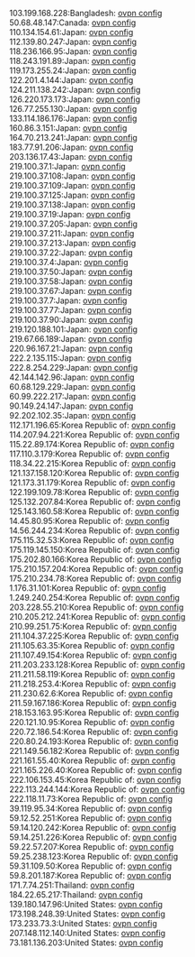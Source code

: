 103.199.168.228:Bangladesh: [ovpn config](vpn/103_199_168_228.ovpn)  
50.68.48.147:Canada: [ovpn config](vpn/50_68_48_147.ovpn)  
110.134.154.61:Japan: [ovpn config](vpn/110_134_154_61.ovpn)  
112.139.80.247:Japan: [ovpn config](vpn/112_139_80_247.ovpn)  
118.236.166.95:Japan: [ovpn config](vpn/118_236_166_95.ovpn)  
118.243.191.89:Japan: [ovpn config](vpn/118_243_191_89.ovpn)  
119.173.255.24:Japan: [ovpn config](vpn/119_173_255_24.ovpn)  
122.201.4.144:Japan: [ovpn config](vpn/122_201_4_144.ovpn)  
124.211.138.242:Japan: [ovpn config](vpn/124_211_138_242.ovpn)  
126.220.173.173:Japan: [ovpn config](vpn/126_220_173_173.ovpn)  
126.77.255.130:Japan: [ovpn config](vpn/126_77_255_130.ovpn)  
133.114.186.176:Japan: [ovpn config](vpn/133_114_186_176.ovpn)  
160.86.3.151:Japan: [ovpn config](vpn/160_86_3_151.ovpn)  
164.70.213.241:Japan: [ovpn config](vpn/164_70_213_241.ovpn)  
183.77.91.206:Japan: [ovpn config](vpn/183_77_91_206.ovpn)  
203.136.17.43:Japan: [ovpn config](vpn/203_136_17_43.ovpn)  
219.100.37.1:Japan: [ovpn config](vpn/219_100_37_1.ovpn)  
219.100.37.108:Japan: [ovpn config](vpn/219_100_37_108.ovpn)  
219.100.37.109:Japan: [ovpn config](vpn/219_100_37_109.ovpn)  
219.100.37.125:Japan: [ovpn config](vpn/219_100_37_125.ovpn)  
219.100.37.138:Japan: [ovpn config](vpn/219_100_37_138.ovpn)  
219.100.37.19:Japan: [ovpn config](vpn/219_100_37_19.ovpn)  
219.100.37.205:Japan: [ovpn config](vpn/219_100_37_205.ovpn)  
219.100.37.211:Japan: [ovpn config](vpn/219_100_37_211.ovpn)  
219.100.37.213:Japan: [ovpn config](vpn/219_100_37_213.ovpn)  
219.100.37.22:Japan: [ovpn config](vpn/219_100_37_22.ovpn)  
219.100.37.4:Japan: [ovpn config](vpn/219_100_37_4.ovpn)  
219.100.37.50:Japan: [ovpn config](vpn/219_100_37_50.ovpn)  
219.100.37.58:Japan: [ovpn config](vpn/219_100_37_58.ovpn)  
219.100.37.67:Japan: [ovpn config](vpn/219_100_37_67.ovpn)  
219.100.37.7:Japan: [ovpn config](vpn/219_100_37_7.ovpn)  
219.100.37.77:Japan: [ovpn config](vpn/219_100_37_77.ovpn)  
219.100.37.90:Japan: [ovpn config](vpn/219_100_37_90.ovpn)  
219.120.188.101:Japan: [ovpn config](vpn/219_120_188_101.ovpn)  
219.67.66.189:Japan: [ovpn config](vpn/219_67_66_189.ovpn)  
220.96.167.21:Japan: [ovpn config](vpn/220_96_167_21.ovpn)  
222.2.135.115:Japan: [ovpn config](vpn/222_2_135_115.ovpn)  
222.8.254.229:Japan: [ovpn config](vpn/222_8_254_229.ovpn)  
42.144.142.96:Japan: [ovpn config](vpn/42_144_142_96.ovpn)  
60.68.129.229:Japan: [ovpn config](vpn/60_68_129_229.ovpn)  
60.99.222.217:Japan: [ovpn config](vpn/60_99_222_217.ovpn)  
90.149.24.147:Japan: [ovpn config](vpn/90_149_24_147.ovpn)  
92.202.102.35:Japan: [ovpn config](vpn/92_202_102_35.ovpn)  
112.171.196.65:Korea Republic of: [ovpn config](vpn/112_171_196_65.ovpn)  
114.207.94.221:Korea Republic of: [ovpn config](vpn/114_207_94_221.ovpn)  
115.22.89.174:Korea Republic of: [ovpn config](vpn/115_22_89_174.ovpn)  
117.110.3.179:Korea Republic of: [ovpn config](vpn/117_110_3_179.ovpn)  
118.34.22.215:Korea Republic of: [ovpn config](vpn/118_34_22_215.ovpn)  
121.137.158.120:Korea Republic of: [ovpn config](vpn/121_137_158_120.ovpn)  
121.173.31.179:Korea Republic of: [ovpn config](vpn/121_173_31_179.ovpn)  
122.199.109.78:Korea Republic of: [ovpn config](vpn/122_199_109_78.ovpn)  
125.132.207.84:Korea Republic of: [ovpn config](vpn/125_132_207_84.ovpn)  
125.143.160.58:Korea Republic of: [ovpn config](vpn/125_143_160_58.ovpn)  
14.45.80.95:Korea Republic of: [ovpn config](vpn/14_45_80_95.ovpn)  
14.56.244.234:Korea Republic of: [ovpn config](vpn/14_56_244_234.ovpn)  
175.115.32.53:Korea Republic of: [ovpn config](vpn/175_115_32_53.ovpn)  
175.119.145.150:Korea Republic of: [ovpn config](vpn/175_119_145_150.ovpn)  
175.202.80.166:Korea Republic of: [ovpn config](vpn/175_202_80_166.ovpn)  
175.210.157.204:Korea Republic of: [ovpn config](vpn/175_210_157_204.ovpn)  
175.210.234.78:Korea Republic of: [ovpn config](vpn/175_210_234_78.ovpn)  
1.176.31.101:Korea Republic of: [ovpn config](vpn/1_176_31_101.ovpn)  
1.249.240.254:Korea Republic of: [ovpn config](vpn/1_249_240_254.ovpn)  
203.228.55.210:Korea Republic of: [ovpn config](vpn/203_228_55_210.ovpn)  
210.205.212.241:Korea Republic of: [ovpn config](vpn/210_205_212_241.ovpn)  
210.99.251.75:Korea Republic of: [ovpn config](vpn/210_99_251_75.ovpn)  
211.104.37.225:Korea Republic of: [ovpn config](vpn/211_104_37_225.ovpn)  
211.105.63.35:Korea Republic of: [ovpn config](vpn/211_105_63_35.ovpn)  
211.107.49.154:Korea Republic of: [ovpn config](vpn/211_107_49_154.ovpn)  
211.203.233.128:Korea Republic of: [ovpn config](vpn/211_203_233_128.ovpn)  
211.211.58.119:Korea Republic of: [ovpn config](vpn/211_211_58_119.ovpn)  
211.218.253.4:Korea Republic of: [ovpn config](vpn/211_218_253_4.ovpn)  
211.230.62.6:Korea Republic of: [ovpn config](vpn/211_230_62_6.ovpn)  
211.59.167.186:Korea Republic of: [ovpn config](vpn/211_59_167_186.ovpn)  
218.153.163.95:Korea Republic of: [ovpn config](vpn/218_153_163_95.ovpn)  
220.121.10.95:Korea Republic of: [ovpn config](vpn/220_121_10_95.ovpn)  
220.72.186.54:Korea Republic of: [ovpn config](vpn/220_72_186_54.ovpn)  
220.80.24.193:Korea Republic of: [ovpn config](vpn/220_80_24_193.ovpn)  
221.149.56.182:Korea Republic of: [ovpn config](vpn/221_149_56_182.ovpn)  
221.161.55.40:Korea Republic of: [ovpn config](vpn/221_161_55_40.ovpn)  
221.165.226.40:Korea Republic of: [ovpn config](vpn/221_165_226_40.ovpn)  
222.106.153.45:Korea Republic of: [ovpn config](vpn/222_106_153_45.ovpn)  
222.113.244.144:Korea Republic of: [ovpn config](vpn/222_113_244_144.ovpn)  
222.118.11.73:Korea Republic of: [ovpn config](vpn/222_118_11_73.ovpn)  
39.119.95.34:Korea Republic of: [ovpn config](vpn/39_119_95_34.ovpn)  
59.12.52.251:Korea Republic of: [ovpn config](vpn/59_12_52_251.ovpn)  
59.14.120.242:Korea Republic of: [ovpn config](vpn/59_14_120_242.ovpn)  
59.14.251.226:Korea Republic of: [ovpn config](vpn/59_14_251_226.ovpn)  
59.22.57.207:Korea Republic of: [ovpn config](vpn/59_22_57_207.ovpn)  
59.25.238.123:Korea Republic of: [ovpn config](vpn/59_25_238_123.ovpn)  
59.31.109.50:Korea Republic of: [ovpn config](vpn/59_31_109_50.ovpn)  
59.8.201.187:Korea Republic of: [ovpn config](vpn/59_8_201_187.ovpn)  
171.7.74.251:Thailand: [ovpn config](vpn/171_7_74_251.ovpn)  
184.22.65.217:Thailand: [ovpn config](vpn/184_22_65_217.ovpn)  
139.180.147.96:United States: [ovpn config](vpn/139_180_147_96.ovpn)  
173.198.248.39:United States: [ovpn config](vpn/173_198_248_39.ovpn)  
173.233.73.3:United States: [ovpn config](vpn/173_233_73_3.ovpn)  
207.148.112.140:United States: [ovpn config](vpn/207_148_112_140.ovpn)  
73.181.136.203:United States: [ovpn config](vpn/73_181_136_203.ovpn)  
